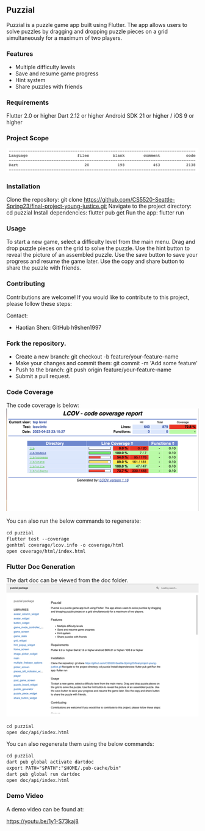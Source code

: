 ## Puzzial

Puzzial is a puzzle game app built using Flutter. The app allows users to solve puzzles by dragging and dropping puzzle pieces on a grid simultaneously for a maximum of two players.

### Features

- Multiple difficulty levels
- Save and resume game progress
- Hint system
- Share puzzles with friends

### Requirements

Flutter 2.0 or higher
Dart 2.12 or higher
Android SDK 21 or higher / iOS 9 or higher

### Project Scope

![project scope](./project_scope.png)

### Installation

Clone the repository: git clone https://github.com/CS5520-Seattle-Spring23/final-project-young-justice.git
Navigate to the project directory: cd puzzial
Install dependencies: flutter pub get
Run the app: flutter run

### Usage

To start a new game, select a difficulty level from the main menu.
Drag and drop puzzle pieces on the grid to solve the puzzle.
Use the hint button to reveal the picture of an assembled puzzle.
Use the save button to save your progress and resume the game later.
Use the copy and share button to share the puzzle with friends.

### Contributing

Contributions are welcome! If you would like to contribute to this project, please follow these steps:

Contact:

- Haotian Shen: GitHub h9shen1997

### Fork the repository.

- Create a new branch: git checkout -b feature/your-feature-name
- Make your changes and commit them: git commit -m 'Add some feature'
- Push to the branch: git push origin feature/your-feature-name
- Submit a pull request.

### Code Coverage

The code coverage is below:
![code coverage](./code_coverage.png)

You can also run the below commands to regenerate:

```
cd puzzial
flutter test --coverage
genhtml coverage/lcov.info -o coverage/html
open coverage/html/index.html
```

### Flutter Doc Generation

The dart doc can be viewed from the doc folder.
![dart doc](./dart_doc.png)

```
cd puzzial
open doc/api/index.html
```

You can also regenerate them using the below commands:

```
cd puzzial
dart pub global activate dartdoc
export PATH="$PATH":"$HOME/.pub-cache/bin"
dart pub global run dartdoc
open doc/api/index.html
```

### Demo Video

A demo video can be found at:

https://youtu.be/1y1-S73kaj8
